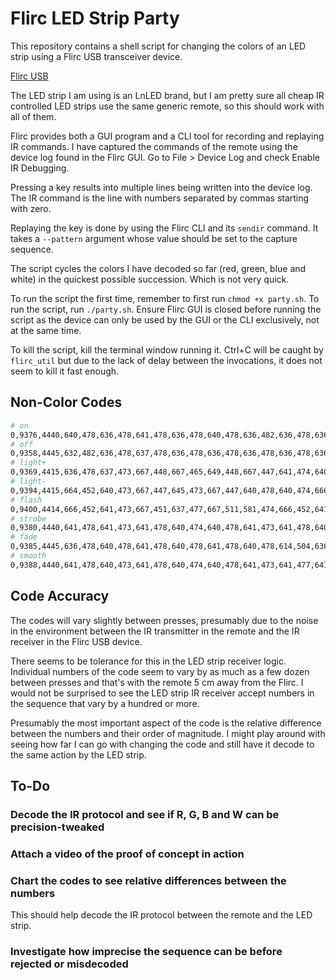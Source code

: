 # Flirc LED Strip Party

This repository contains a shell script for changing the colors of an LED strip
using a Flirc USB transceiver device.

[Flirc USB](https://flirc.tv/more/flirc-usb)

The LED strip I am using is an LnLED brand, but I am pretty sure all cheap IR
controlled LED strips use the same generic remote, so this should work with all
of them.

Flirc provides both a GUI program and a CLI tool for recording and replaying IR
commands. I have captured the commands of the remote using the device log found
in the Flirc GUI. Go to File > Device Log and check Enable IR Debugging.

Pressing a key results into multiple lines being written into the device log.
The IR command is the line with numbers separated by commas starting with zero.

Replaying the key is done by using the Flirc CLI and its `sendir` command. It
takes a `--pattern` argument whose value should be set to the capture sequence.

The script cycles the colors I have decoded so far (red, green, blue and white)
in the quickest possible succession. Which is not very quick.

To run the script the first time, remember to first run `chmod +x party.sh`. To
run the script, run `./party.sh`. Ensure Flirc GUI is closed before running the
script as the device can only be used by the GUI or the CLI exclusively, not at
the same time.

To kill the script, kill the terminal window running it. Ctrl+C will be caught
by `flirc_util` but due to the lack of delay between the invocations, it does
not seem to kill it fast enough.

## Non-Color Codes

```sh
# on
0,9376,4440,640,478,636,478,641,478,636,478,640,478,636,482,636,478,636,483,636,1586,641,1586,640,1598,629,1587,640,480,634,1586,641,1586,641,1586,641,1587,640,1587,636,478,640,478,636,478,636,478,644,475,636,478,636,478,640,478,636,1587,640,1586,641,1586,643,1584,641,1586,641,1586,636
# off
0,9358,4445,632,482,636,478,637,478,636,478,636,478,636,478,636,478,636,478,636,1591,636,1587,636,1591,632,1590,655,459,636,1587,636,1591,632,1590,636,478,636,1586,636,478,636,478,636,478,636,478,636,478,632,482,632,1591,636,479,631,1591,636,1587,636,1591,632,1590,637,1586,636,1586,637
# light+
0,9369,4415,636,478,637,473,667,448,667,465,649,448,667,447,641,474,640,474,641,1582,641,1582,667,1557,667,1560,641,473,663,1560,641,1582,670,1554,666,448,667,448,667,447,641,474,641,469,668,447,667,448,667,448,667,1557,667,1557,674,1554,641,1582,667,1557,667,1557,666,1557,667,1560,667
# light-
0,9394,4415,664,452,640,473,667,447,645,473,667,447,640,478,640,474,666,448,644,1582,666,1560,667,1555,671,1555,645,474,640,1582,644,1582,666,1560,667,1555,645,474,640,473,667,447,666,448,666,452,640,474,666,447,667,447,666,1555,671,1555,667,1559,666,1555,671,1555,666,1560,666,1556,671
# flash
0,9400,4414,666,452,641,473,667,451,637,477,667,511,581,474,666,452,641,473,667,1560,666,1579,648,1560,666,1561,666,452,667,1555,671,1556,671,1556,671,1556,644,1597,630,474,667,1560,666,452,640,474,667,447,640,478,667,447,667,452,666,1556,671,447,667,1560,666,1560,667,1556,671,1555,671
# strobe
0,9380,4440,641,478,641,473,641,478,640,474,640,478,641,473,641,478,640,474,640,1586,641,1586,641,1586,641,1586,645,474,640,1586,646,1581,641,1586,640,1587,640,1586,641,1586,641,1586,645,474,640,474,645,473,641,473,645,474,640,478,641,473,641,477,641,1586,641,1586,640,1587,640,1587,644
# fade
0,9385,4445,636,478,640,478,641,478,640,478,641,478,640,478,614,504,636,478,641,1586,614,1617,640,1586,641,1591,636,478,640,1587,644,1578,640,1587,640,1587,636,1591,636,478,610,504,640,1591,614,504,637,477,641,478,614,504,619,500,644,1587,640,1587,640,478,641,1586,645,1586,640,1587,640
# smooth
0,9388,4440,641,478,640,473,641,478,640,474,640,478,641,473,641,477,641,473,641,1586,640,1586,641,1586,640,1586,640,474,640,1586,641,1586,640,1586,641,1586,640,1587,640,1582,641,477,641,1582,640,478,640,474,641,473,641,478,636,478,640,474,640,1587,640,474,640,1587,640,1586,641,1582,640
```

## Code Accuracy

The codes will vary slightly between presses, presumably due to the noise in the
environment between the IR transmitter in the remote and the IR receiver in the
Flirc USB device.

There seems to be tolerance for this in the LED strip receiver logic. Individual
numbers of the code seem to vary by as much as a few dozen between presses and
that's with the remote 5 cm away from the Flirc. I would not be surprised to see
the LED strip IR receiver accept numbers in the sequence that vary by a hundred
or more.

Presumably the most important aspect of the code is the relative difference
between the numbers and their order of magnitude. I might play around with
seeing how far I can go with changing the code and still have it decode to the
same action by the LED strip.

## To-Do

### Decode the IR protocol and see if R, G, B and W can be precision-tweaked

### Attach a video of the proof of concept in action

### Chart the codes to see relative differences between the numbers

This should help decode the IR protocol between the remote and the LED strip.

### Investigate how imprecise the sequence can be before rejected or misdecoded
 